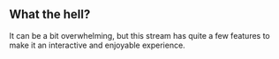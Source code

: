 ## What the hell?

It can be a bit overwhelming, but this stream has quite a few features to make it an interactive and enjoyable experience.